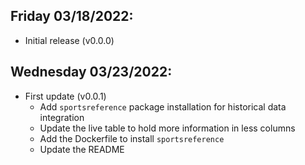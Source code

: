 ## Friday 03/18/2022:

- Initial release (v0.0.0)

## Wednesday 03/23/2022:

- First update (v0.0.1)
  - Add `sportsreference` package installation for historical data integration
  - Update the live table to hold more information in less columns
  - Add the Dockerfile to install `sportsreference`
  - Update the README
